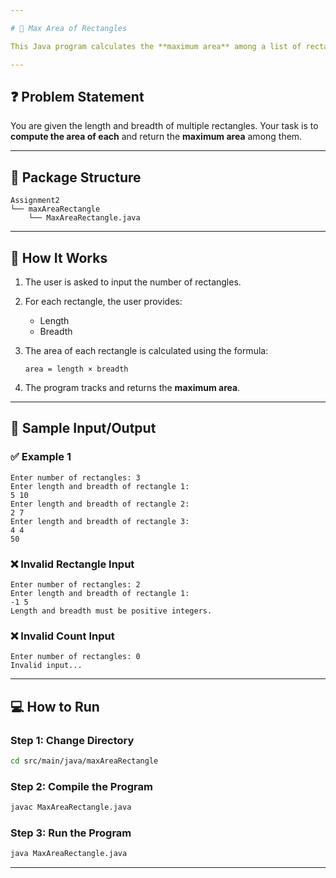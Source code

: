 ```yaml
---

# 📐 Max Area of Rectangles

This Java program calculates the **maximum area** among a list of rectangles based on user input.

---
```


## ❓ Problem Statement

You are given the length and breadth of multiple rectangles.
Your task is to **compute the area of each** and return the **maximum area** among them.

---

## 📂 Package Structure

```
Assignment2  
└── maxAreaRectangle  
    └── MaxAreaRectangle.java
```

---

## 🚀 How It Works

1. The user is asked to input the number of rectangles.
2. For each rectangle, the user provides:

   * Length
   * Breadth
3. The area of each rectangle is calculated using the formula:

   ```
   area = length × breadth
   ```
4. The program tracks and returns the **maximum area**.

---

## 🧾 Sample Input/Output

### ✅ Example 1

```
Enter number of rectangles: 3
Enter length and breadth of rectangle 1:
5 10
Enter length and breadth of rectangle 2:
2 7
Enter length and breadth of rectangle 3:
4 4
50
```

### ❌ Invalid Rectangle Input

```
Enter number of rectangles: 2
Enter length and breadth of rectangle 1:
-1 5
Length and breadth must be positive integers.
```

### ❌ Invalid Count Input

```
Enter number of rectangles: 0
Invalid input...
```

---

## 💻 How to Run

### **Step 1: Change Directory**

```bash
cd src/main/java/maxAreaRectangle
```

### **Step 2: Compile the Program**

```bash
javac MaxAreaRectangle.java
```

### **Step 3: Run the Program**

```bash
java MaxAreaRectangle.java
```

---
